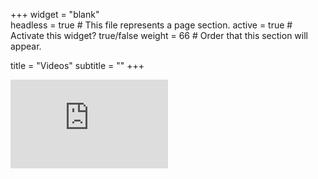 +++
widget = "blank"  
headless = true  # This file represents a page section.
active = true  # Activate this widget? true/false
weight = 66  # Order that this section will appear.

title = "Videos"
subtitle = ""
+++
 
<div style="position: relative; padding-bottom: 56.25%; height: 0; overflow: hidden;">
  <iframe src="https://www.youtube.com/embed/PyzMUGs5h6A" style="position: absolute; top: 0; left: 0; width: 50%; height: 50%; border:0;" allowfullscreen title="YouTube Video"></iframe>
</div>

